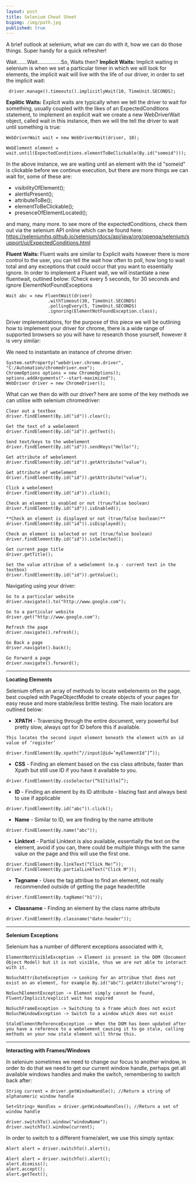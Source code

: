 ```yaml
---
layout: post
title: Selenium Cheat Sheet
bigimg: /img/path.jpg
published: true
---
```

A brief outlook at selenium, what we can do with it, how we can do those things.  Super handy for a quick refresher!

Wait.......Wait................So, Waits then?
**Implicit Waits:** Implicit waiting in selenium is when we set a particular timer in which we will look for elements, the implicit wait will live with the life of our driver, in order to set the implicit wait:

```
 driver.manage().timeouts().implicitlyWait(10, TimeUnit.SECONDS);
```

**Explitic Waits:** Explicit waits are typically when we tell the driver to wait for something, usually coupled with the likes of an ExpectedConditions statement, to implement an explicit wait we create a new WebDriverWait object, called wait in this instance, then we will the tell the driver to wait until something is true:

```
WebDriverWait wait = new WebDriverWait(driver, 10);

WebElement element = wait.until(ExpectedConditions.elementToBeClickable(By.id("someid")));
```

In the above instance, we are waiting until an element with the id "someid" is clickable before we continue execution, but there are more things we can wait for, some of these are:

- visibilityOfElement();
- alertIsPresent();
- attributeToBe();
- elementToBeClickable();
- presenceOfElementLocated();

and many, many more.  to see more of the expectedConditions, check them out via the selenium API online which can be found here:  https://seleniumhq.github.io/selenium/docs/api/java/org/openqa/selenium/support/ui/ExpectedConditions.html

**Fluent Waits:** Fluent waits are similar to Explicit waits however there is more control to the user, you can tell the wait how often to poll, how long to wait total and any exceptions that could occur that you want to essentially ignore.  In order to implement a Fluent wait, we will instantiate a new fluentwait, outlined below: (Check every 5 seconds, for 30 seconds and ignore ElementNotFoundExceptions

```
Wait abc = new FluentWait(driver)
				.withTimeout(30, TimeUnit.SECONDS)
				.pollingEvery(5, TimeUnit.SECONDS)
				.ignoring(ElementNotFoundException.class);
```

Driver implementations, for the purpose of this piece we will be outlining how to implement your driver for chrome, there is a wide range of supported browsers so you will have to research those yourself, however it is very similar:

We need to instantiate an instance of chrome driver:

```
System.setProperty("webdriver.chrome.driver", "C:/Automation/chromedriver.exe");
ChromeOptions options = new ChromeOptions();
options.addArguments("--start-maximized");
WebDriver driver = new ChromeDriver();
```

What can we then do with our driver? here are some of the key methods we can utilise with selenium chromedriver:

```
Clear out a textbox
driver.findElement(By.id("id")).clear();
```

``` 
Get the text of a webelement
driver.findElement(By.id("id")).getText();

```

```
Send text/keys to the webelement
driver.findElement(By.id("id")).sendKeys("Hello!");

```

``` 
Get attribute of webelement
driver.findElement(By.id("id")).getAttribute("value");

```

``` 
Get attribute of webelement
driver.findElement(By.id("id")).getAttribute("value");

```

``` 
Click a webelement
driver.findElement(By.id("id")).click();

```

``` 
Check an element is enabled or not (true/false boolean)
driver.findElement(By.id("id")).isEnabled();

```

``` 
**Check an element is displayed or not (true/false boolean)**
driver.findElement(By.id("id")).isDisplayed();

```

```
Check an element is selected or not (true/false boolean)
driver.findElement(By.id("id")).isSelected();

```

``` 
Get current page title
driver.getTitle();

```

``` 
Get the value attribue of a webelement (e.g - current text in the textbox)
driver.findElement(By.id("id")).getValue();

```

Navigating using your driver:
``` 
Go to a particular website
driver.navigate().to("http://www.google.com");

```

``` 
Go to a particular website
driver.get("http://www.google.com");

```

``` 
Refresh the page
driver.navigate().refresh();

```

``` 
Go Back a page
driver.navigate().back();

```

``` 
Go Forward a page
driver.navigate().forward();

```

------------------------------------------------------------
**Locating Elements**

Selenium offers an array of methods to locate webelements on the page, best coupled with PageObjectModel to create objects of your pages for easy reuse and more stable/less brittle testing.  The main locators are outlined below:

- **XPATH** - Traversing through the entire document, very powerful but pretty slow, always opt for ID before this if available.

```
This locates the second input element beneath the element with an id value of ‘register’

driver.findElement(By.xpath(“//input[@id=’myElementId’]”));

```

- **CSS** - Finding an element based on the css class attribute, faster than Xpath but still use ID if you have it available to you.

```
driver.findElement(By.cssSelector(“h1[title]”);

```

- **ID** - Finding an element by its ID attribute - blazing fast and always best to use if applicable

```
driver.findElement(By.id("abc")).click();

```

- **Name** - Similar to ID, we are finding by the name attribute

```
driver.findElement(By.name("abc"));
```

-  **Linktext** - Partial Linktext is also available, essentially the text on the element, avoid if you can, there could be multiple things with the same value on the page and this will use the first one.

```
driver.findElement(By.linkText(“Click Me!”));
driver.findElement(By.partialLinkText("Click M"));

```

-  **Tagname** - Uses the tag attribue to find an element, not really recommended outside of getting the page header/title

```
driver.findElement(By.tagName("h1"));

```

- **Classname** - Finding an element by the class name attribute

```
driver.findElement(By.classname("date-header"));

```

--------------------------------------------------------------------------------
**Selenium Exceptions**

Selenium has a number of different exceptions associated with it,

```
ElementNotVisibleException -> Element is present in the DOM (Document Object Model) but it is not visible, thus we are not able to interact with it.

NoSuchAttributeException -> Looking for an attribue that does not exist on an element, for example By.id("abc").getAttribute("wrong");

NoSuchElementException -> Element simply cannot be found, Fluent/Implicit/explicit wait has expired

NoSuchFrameException -> Switching to a frame which does not exist
NoSuchWindowException -> Switch to a window which does not exist

StaleElementReferenceException -> When the DOM has been updated after you have a reference to a webelement causing it to go stale, calling methods on your now stale element will throw this.

```

---------------------------------------------------------------------------------------
**Interacting with Frames/Windows**

In selenium sometimes we need to change our focus to another window, in order to do that we need to get our current window handle, perhaps get all available windows handles and make the switch, remembering to switch back after:

```	
String current = driver.getWindowHandle(); //Return a string of alphanumeric window handle

Set<String> Handles = driver.getWindowHandles(); //Return a set of window handle

driver.switchTo().window("windowName");
driver.switchTo().window(current);

```

In order to switch to a different frame/alert, we use this simply syntax:

```
Alert alert = driver.switchTo().alert();

Alert alert = driver.switchTo().alert();
alert.dismiss();
alert.accept();
alert.getText();

```
